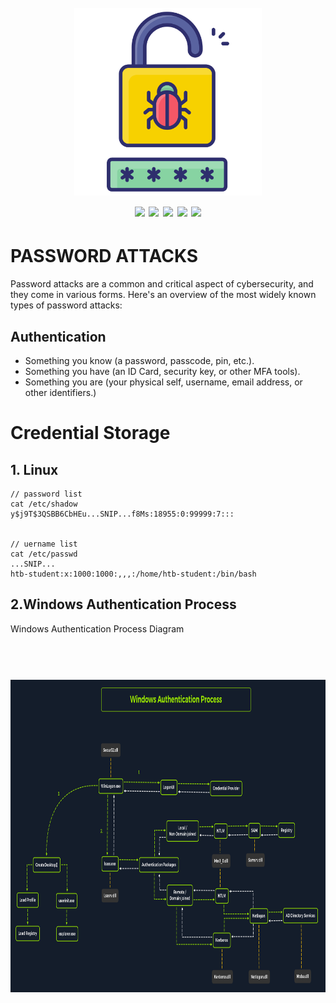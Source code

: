 <h1 align="center">
  <br>
  <a href=""><img src="/img/logo.png" alt="" height="300px;"></a>
  <br>
  <img src="https://img.shields.io/badge/PRs-welcome-blue">
  <img src="https://img.shields.io/github/last-commit/kh4sh3i/Password-Attacks">
  <img src="https://img.shields.io/github/commit-activity/m/kh4sh3i/Password-Attacks">
  <a href="https://twitter.com/intent/follow?screen_name=kh4sh3i_"><img src="https://img.shields.io/twitter/follow/kh4sh3i_?style=flat&logo=twitter"></a>
  <a href="https://github.com/kh4sh3i"><img src="https://img.shields.io/github/stars/kh4sh3i?style=flat&logo=github"></a>
</h1>


# PASSWORD ATTACKS
Password attacks are a common and critical aspect of cybersecurity, and they come in various forms. Here's an overview of the most widely known types of password attacks:

## Authentication
* Something you know (a password, passcode, pin, etc.).
* Something you have (an ID Card, security key, or other MFA tools).
* Something you are (your physical self, username, email address, or other identifiers.)

# Credential Storage
## 1. Linux
```
// password list
cat /etc/shadow
y$j9T$3QSBB6CbHEu...SNIP...f8Ms:18955:0:99999:7:::


// uername list
cat /etc/passwd
...SNIP...
htb-student:x:1000:1000:,,,:/home/htb-student:/bin/bash
```


## 2.Windows Authentication Process
Windows Authentication Process Diagram


<h1 align="center">
  <br>
  <a href=""><img src="/img/1.webp" alt="" height="500px;"></a>
</h1>